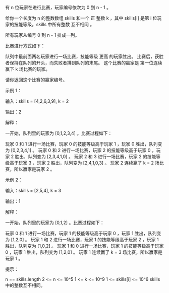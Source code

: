 有 n 位玩家在进行比赛，玩家编号依次为 0 到 n - 1 。

给你一个长度为 n 的整数数组 skills 和一个 正 整数 k ，其中 skills[i] 是第 i 位玩家的技能等级。skills 中所有整数 互不相同 。

所有玩家从编号 0 到 n - 1 排成一列。

比赛进行方式如下：

队列中最前面两名玩家进行一场比赛，技能等级 更高 的玩家胜出。
比赛后，获胜者保持在队列的开头，而失败者排到队列的末尾。
这个比赛的赢家是 第一位连续 赢下 k 场比赛的玩家。

请你返回这个比赛的赢家编号。

示例 1：

输入：skills = [4,2,6,3,9], k = 2

输出：2

解释：

一开始，队列里的玩家为 [0,1,2,3,4] 。比赛过程如下：

玩家 0 和 1 进行一场比赛，玩家 0 的技能等级高于玩家 1 ，玩家 0 胜出，队列变为 [0,2,3,4,1] 。
玩家 0 和 2 进行一场比赛，玩家 2 的技能等级高于玩家 0 ，玩家 2 胜出，队列变为 [2,3,4,1,0] 。
玩家 2 和 3 进行一场比赛，玩家 2 的技能等级高于玩家 3 ，玩家 2 胜出，队列变为 [2,4,1,0,3] 。
玩家 2 连续赢了 k = 2 场比赛，所以赢家是玩家 2 。

示例 2：

输入：skills = [2,5,4], k = 3

输出：1

解释：

一开始，队列里的玩家为 [0,1,2] 。比赛过程如下：

玩家 0 和 1 进行一场比赛，玩家 1 的技能等级高于玩家 0 ，玩家 1 胜出，队列变为 [1,2,0] 。
玩家 1 和 2 进行一场比赛，玩家 1 的技能等级高于玩家 2 ，玩家 1 胜出，队列变为 [1,0,2] 。
玩家 1 和 0 进行一场比赛，玩家 1 的技能等级高于玩家 0 ，玩家 1 胜出，队列变为 [1,2,0] 。
玩家 1 连续赢了 k = 3 场比赛，所以赢家是玩家 1 。

提示：

n == skills.length
2 <= n <= 10^5
1 <= k <= 10^9
1 <= skills[i] <= 10^6
skills 中的整数互不相同。

